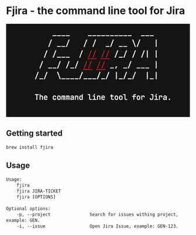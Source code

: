 # Fjira - the command line tool for Jira

![Fira](fjira.png)

## Getting started

```shell
brew install fjira
```

## Usage

```shell
Usage:
    fjira 
    fjira JIRA-TICKET
    fjira [OPTIONS]

Optional options:
    -p, --project               Search for issues withing project, example: GEN.
    -i, --issue                 Open Jira Issue, example: GEN-123.
```
